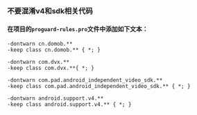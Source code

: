 ### 不要混淆v4和sdk相关代码

#### 在项目的`proguard-rules.pro`文件中添加如下文本：

```
-dontwarn cn.domob.**
-keep class cn.domob.** { *; }

-dontwarn com.dvx.**
-keep class com.dvx.**{ *; }

-dontwarn com.pad.android_independent_video_sdk.**
-keep class com.pad.android_independent_video_sdk.** { *; }

-dontwarn android.support.v4.**
-keep class android.support.v4.** { *; }
```



